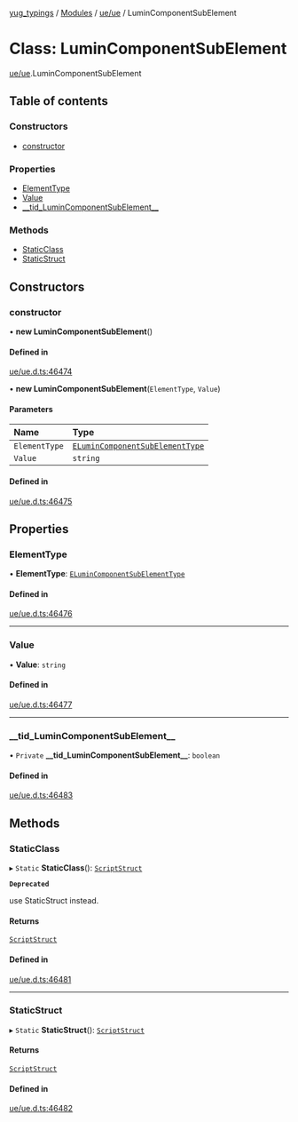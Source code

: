 [yug_typings](../README.md) / [Modules](../modules.md) / [ue/ue](../modules/ue_ue.md) / LuminComponentSubElement

# Class: LuminComponentSubElement

[ue/ue](../modules/ue_ue.md).LuminComponentSubElement

## Table of contents

### Constructors

- [constructor](ue_ue.LuminComponentSubElement.md#constructor)

### Properties

- [ElementType](ue_ue.LuminComponentSubElement.md#elementtype)
- [Value](ue_ue.LuminComponentSubElement.md#value)
- [\_\_tid\_LuminComponentSubElement\_\_](ue_ue.LuminComponentSubElement.md#__tid_lumincomponentsubelement__)

### Methods

- [StaticClass](ue_ue.LuminComponentSubElement.md#staticclass)
- [StaticStruct](ue_ue.LuminComponentSubElement.md#staticstruct)

## Constructors

### constructor

• **new LuminComponentSubElement**()

#### Defined in

[ue/ue.d.ts:46474](https://github.com/YugMetaverse/yug_typings/blob/b7d9b19/ue/ue.d.ts#L46474)

• **new LuminComponentSubElement**(`ElementType`, `Value`)

#### Parameters

| Name | Type |
| :------ | :------ |
| `ElementType` | [`ELuminComponentSubElementType`](../enums/ue_ue.ELuminComponentSubElementType.md) |
| `Value` | `string` |

#### Defined in

[ue/ue.d.ts:46475](https://github.com/YugMetaverse/yug_typings/blob/b7d9b19/ue/ue.d.ts#L46475)

## Properties

### ElementType

• **ElementType**: [`ELuminComponentSubElementType`](../enums/ue_ue.ELuminComponentSubElementType.md)

#### Defined in

[ue/ue.d.ts:46476](https://github.com/YugMetaverse/yug_typings/blob/b7d9b19/ue/ue.d.ts#L46476)

___

### Value

• **Value**: `string`

#### Defined in

[ue/ue.d.ts:46477](https://github.com/YugMetaverse/yug_typings/blob/b7d9b19/ue/ue.d.ts#L46477)

___

### \_\_tid\_LuminComponentSubElement\_\_

• `Private` **\_\_tid\_LuminComponentSubElement\_\_**: `boolean`

#### Defined in

[ue/ue.d.ts:46483](https://github.com/YugMetaverse/yug_typings/blob/b7d9b19/ue/ue.d.ts#L46483)

## Methods

### StaticClass

▸ `Static` **StaticClass**(): [`ScriptStruct`](ue_ue.ScriptStruct.md)

**`Deprecated`**

use StaticStruct instead.

#### Returns

[`ScriptStruct`](ue_ue.ScriptStruct.md)

#### Defined in

[ue/ue.d.ts:46481](https://github.com/YugMetaverse/yug_typings/blob/b7d9b19/ue/ue.d.ts#L46481)

___

### StaticStruct

▸ `Static` **StaticStruct**(): [`ScriptStruct`](ue_ue.ScriptStruct.md)

#### Returns

[`ScriptStruct`](ue_ue.ScriptStruct.md)

#### Defined in

[ue/ue.d.ts:46482](https://github.com/YugMetaverse/yug_typings/blob/b7d9b19/ue/ue.d.ts#L46482)
